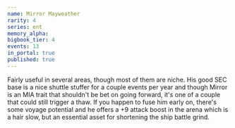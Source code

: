 ```yaml
---
name: Mirror Mayweather
rarity: 4
series: ent
memory_alpha:
bigbook_tier: 4
events: 13
in_portal: true
published: true
---
```


Fairly useful in several areas, though most of them are niche. His good SEC base is a nice shuttle stuffer for a couple events per year and though Mirror is an MIA trait that shouldn't be bet on going forward, it's one of a couple that could still trigger a thaw. If you happen to fuse him early on, there's some voyage potential and he offers a +9 attack boost in the arena which is a hair slow, but an essential asset for shortening the ship battle grind.
